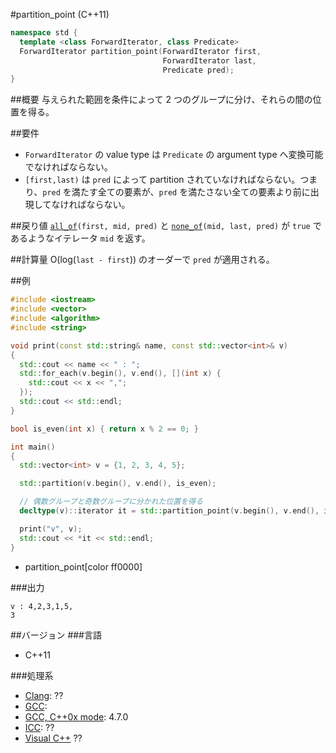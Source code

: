 #partition_point (C++11)
```cpp
namespace std {
  template <class ForwardIterator, class Predicate>
  ForwardIterator partition_point(ForwardIterator first,
                                  ForwardIterator last,
                                  Predicate pred);
}
```

##概要
与えられた範囲を条件によって 2 つのグループに分け、それらの間の位置を得る。


##要件
- `ForwardIterator` の value type は `Predicate` の argument type へ変換可能でなければならない。
- `[first,last)` は `pred` によって partition されていなければならない。つまり、`pred` を満たす全ての要素が、`pred` を満たさない全ての要素より前に出現してなければならない。


##戻り値
[`all_of`](/reference/algorithm/all_of.md)`(first, mid, pred)` と [`none_of`](/reference/algorithm/none_of.md)`(mid, last, pred)` が `true` であるようなイテレータ `mid` を返す。


##計算量
O(log(`last - first`)) のオーダーで `pred` が適用される。


##例
```cpp
#include <iostream>
#include <vector>
#include <algorithm>
#include <string>

void print(const std::string& name, const std::vector<int>& v)
{
  std::cout << name << " : ";
  std::for_each(v.begin(), v.end(), [](int x) {
    std::cout << x << ",";
  });
  std::cout << std::endl;
}

bool is_even(int x) { return x % 2 == 0; }

int main()
{
  std::vector<int> v = {1, 2, 3, 4, 5};

  std::partition(v.begin(), v.end(), is_even);

  // 偶数グループと奇数グループに分かれた位置を得る
  decltype(v)::iterator it = std::partition_point(v.begin(), v.end(), is_even);

  print("v", v);
  std::cout << *it << std::endl;
}
```
* partition_point[color ff0000]


###出力
```
v : 4,2,3,1,5,
3
```

##バージョン
###言語
- C++11


###処理系
- [Clang](/implementation.md#clang): ??
- [GCC](/implementation.md#gcc): 
- [GCC, C++0x mode](/implementation.md#gcc): 4.7.0
- [ICC](/implementation.md#icc): ??
- [Visual C++](/implementation.md#visual_cpp) ??



